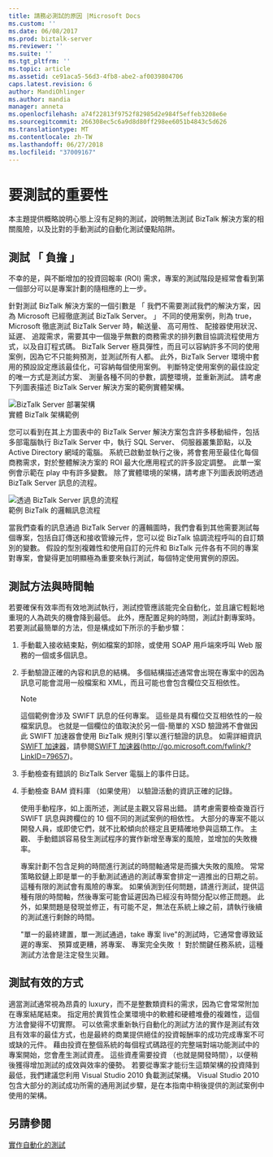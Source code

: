 ```yaml
---
title: 請務必測試的原因 |Microsoft Docs
ms.custom: ''
ms.date: 06/08/2017
ms.prod: biztalk-server
ms.reviewer: ''
ms.suite: ''
ms.tgt_pltfrm: ''
ms.topic: article
ms.assetid: ce91aca5-56d3-4fb8-abe2-af0039804706
caps.latest.revision: 6
author: MandiOhlinger
ms.author: mandia
manager: anneta
ms.openlocfilehash: a74f22813f9752f82985d2e984f5effeb3208e6e
ms.sourcegitcommit: 266308ec5c6a9d8d80ff298ee6051b4843c5d626
ms.translationtype: MT
ms.contentlocale: zh-TW
ms.lasthandoff: 06/27/2018
ms.locfileid: "37009167"
---
```

# <a name="why-it-is-important-to-test"></a>要測試的重要性
本主題提供概略說明心態上沒有足夠的測試，說明無法測試 BizTalk 解決方案的相關風險，以及比對的手動測試的自動化測試優點陷阱。  
  
## <a name="testing-as-overhead"></a>測試 「 負擔 」  
 不幸的是，與不斷增加的投資回報率 (ROI) 需求，專案的測試階段是經常會看到第一個部分可以是專案計劃的隨相應的上一步。  
  
 針對測試 BizTalk 解決方案的一個引數是 「 我們不需要測試我們的解決方案，因為 Microsoft 已經徹底測試 BizTalk Server。 」 不同的使用案例，則為 true，Microsoft 徹底測試 BizTalk Server 時，輸送量、 高可用性、 配接器使用狀況、 延遲、 追蹤需求，需要其中一個幾乎無數的商務需求的排列數目協調流程使用方式，以及自訂程式碼。 BizTalk Server 極具彈性，而且可以容納許多不同的使用案例，因為它不只能夠預測，並測試所有人都。 此外，BizTalk Server 環境中套用的預設設定應該最佳化，可容納每個使用案例。 判斷特定使用案例的最佳設定的唯一方式是測試方案、 測量各種不同的參數，調整環境，並重新測試。 請考慮下列圖表描述 BizTalk Server 解決方案的範例實體架構。  
  
 ![BizTalk Server 部署架構](../technical-guides/media/5359cf00-e285-4168-a988-8d3b677eb6ba.gif "5359cf00-e285-4168-a988-8d3b677eb6ba")  
實體 BizTalk 架構範例  
  
 您可以看到在其上方圖表中的 BizTalk Server 解決方案包含許多移動組件，包括多部電腦執行 BizTalk Server 中，執行 SQL Server、 伺服器叢集節點，以及 Active Directory 網域的電腦。 系統已啟動並執行之後，將會套用至最佳化每個商務需求，對於整體解決方案的 ROI 最大化應用程式的許多設定調整。 此單一案例會示範在 play 中有許多變數。 除了實體環境的架構，請考慮下列圖表說明透過 BizTalk Server 訊息的流程。  
  
 ![透過 BizTalk Server 訊息的流程](../technical-guides/media/dea79a42-5f60-49a1-abdb-870988784ffe.gif "dea79a42-5f60-49a1-abdb-870988784ffe")  
範例 BizTalk 的邏輯訊息流程  
  
 當我們查看的訊息通過 BizTalk Server 的邏輯圖時，我們會看到其他需要測試每個專案，包括自訂傳送和接收管線元件，您可以從 BizTalk 協調流程呼叫的自訂類別的變數。 假設的型別複雜性和使用自訂的元件和 BizTalk 元件各有不同的專案對專案，會變得更加明顯極為重要來執行測試，每個特定使用實例的原因。  
  
## <a name="testing-methodology-and-timelines"></a>測試方法與時間軸  
 若要確保有效率而有效地測試執行，測試控管應該能完全自動化，並且讓它輕鬆地重現的人為疏失的機會降到最低。 此外，應配置足夠的時間，測試計劃專案時。 若要測試最簡單的方法，但是構成如下所示的手動步驟：  
  
1. 手動載入接收結束點，例如檔案的卸除，或使用 SOAP 用戶端來呼叫 Web 服務的一個或多個訊息。  
  
2. 手動驗證正確的內容和訊息的結構。 多個結構描述通常會出現在專案中的因為訊息可能會混用一般檔案和 XML，而且可能也會包含欄位交互相依性。  
  
   > [!NOTE]  
   >  這個範例會涉及 SWIFT 訊息的任何專案。 這些是具有欄位交互相依性的一般檔案訊息。 也就是一個欄位的值取決於另一個-簡單的 XSD 驗證將不會做因此 SWIFT 加速器會使用 BizTalk 規則引擎以進行驗證的訊息。 如需詳細資訊[SWIFT 加速器](http://go.microsoft.com/fwlink/?LinkID=79657)，請參閱[SWIFT 加速器](http://go.microsoft.com/fwlink/?LinkID=79657)(http://go.microsoft.com/fwlink/?LinkID=79657)。  
  
3. 手動檢查有錯誤的 BizTalk Server 電腦上的事件日誌。  
  
4. 手動檢查 BAM 資料庫 （如果使用） 以驗證活動的資訊正確的記錄。  
  
   使用手動程序，如上面所述，測試是主觀又容易出錯。 請考慮需要檢查幾百行 SWIFT 訊息與跨欄位的 10 個不同的測試案例的相依性。 大部分的專案不能以開發人員，或即使它們，就不比較傾向於穩定且更精確地參與這類工作。 主觀、 手動錯誤容易發生測試程序的實作新增至專案的風險，並增加的失敗機率。  
  
   專案計劃不包含足夠的時間進行測試的時間軸通常是而擴大失敗的風險。 常常策略鉸鏈上即是單一的手動測試通過的測試專案會排定一週推出的日期之前。 這種有限的測試會有風險的專案。 如果偵測到任何問題，請進行測試，提供這種有限的時間軸，然後專案可能會延遲因為已經沒有時間分配以修正問題。 此外，如果問題是發現並修正，有可能不足，無法在系統上線之前，請執行後續的測試進行剩餘的時間。  
  
   "單一的最終建置，單一測試通過，take 專案 live"的測試時，它通常會導致延遲的專案、 預算或更糟，將專案、 專案完全失敗 ！ 對於關鍵任務系統，這種測試方法會是注定發生災難。  
  
## <a name="testing-effectively-and-efficiently"></a>測試有效的方式  
 適當測試通常視為昂貴的 luxury，而不是整數類資料的需求，因為它會常常附加在專案結尾結束。 指定用於異質性企業環境中的軟體和硬體堆疊的複雜性，這個方法會變得不切實際。 可以依需求重新執行自動化的測試方法的實作是測試有效且有效率的最佳方式，也是最終的商業提供絕佳的投資報酬率的成功完成專案不可或缺的元件。 藉由投資在整個系統的每個程式碼路徑的完整端對端功能測試中的專案開始，您會產生測試資產。 這些資產需要投資 （也就是開發時間），以便稍後獲得增加測試的成效與效率的優勢。 若要從專案才能衍生這類架構的投資降到最低，我們建議您利用 Visual Studio 2010 負載測試架構。 Visual Studio 2010 包含大部分的測試成功所需的通用測試步驟，是在本指南中稍後提供的測試案例中使用的架構。  
  
## <a name="see-also"></a>另請參閱  
 [實作自動化的測試](../technical-guides/implementing-automated-testing.md)